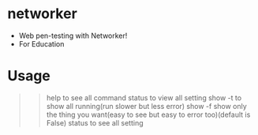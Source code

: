 # networker
- Web pen-testing with Networker!
- For Education

# Usage
>>help
to see all command
>>status
to view all setting
>>show -t
to show all running(run slower but less error)
>>show -f
show only the thing you want(easy to see but easy to error too)(default is False)
>>status
to see all setting
